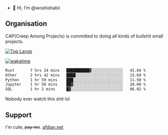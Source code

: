 - 👋 Hi, I’m @woshishabii

## Organisation

CAP(Creep Among Projects) is committed to doing all kinds of bullshit small projects.

[![Top Langs](https://github-readme-stats.vercel.app/api/top-langs/?username=woshishabii&layout=compact)](https://github.com/anuraghazra/github-readme-stats)

[![wakatime](https://wakatime.com/badge/user/34d02784-acc1-4a16-82d7-33fdb53c4ed6.svg)](https://wakatime.com/@34d02784-acc1-4a16-82d7-33fdb53c4ed6)


<!--START_SECTION:waka-->

```txt
Rust       7 hrs 24 mins   ██████████▓░░░░░░░░░░░░░░   42.84 %
Other      2 hrs 42 mins   ████░░░░░░░░░░░░░░░░░░░░░   15.69 %
Python     1 hr 59 mins    ███░░░░░░░░░░░░░░░░░░░░░░   11.50 %
Jupyter    1 hr 50 mins    ██▓░░░░░░░░░░░░░░░░░░░░░░   10.60 %
SQL        1 hr 2 mins     █▓░░░░░░░░░░░░░░░░░░░░░░░   06.02 %
```

<!--END_SECTION:waka-->

Nobody ever watch this shit lol

## Support
I'm cute, ~~pay me~~.
[afdian.net](https://afdian.com/a/woshishabi)

<!---
woshishabii/woshishabii is a ✨ special ✨ repository because its `README.md` (this file) appears on your GitHub profile.
You can click the Preview link to take a look at your changes.
--->
